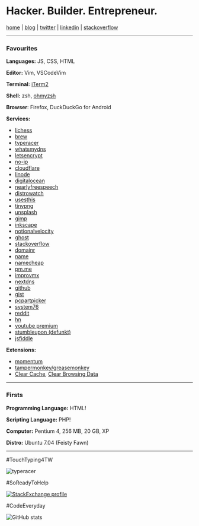 # Hacker. Builder. Entrepreneur.

[home](https://gprasanth.in) | [blog](https://jrnl.in) | [twitter](https://twitter.com/gprasanth92) | [linkedin](https://linkedin.com/in/gprasanth92) | [stackoverflow](https://stackoverflow.com/users/story/1273830)

---

### Favourites

**Languages:** JS, CSS, HTML

**Editor:** Vim, VSCodeVim

**Terminal:** [iTerm2](https://iterm2.com)

**Shell:** zsh, [ohmyzsh](https://ohmyz.sh)

**Browser**: Firefox, DuckDuckGo for Android

**Services:**

- [lichess](https://lichess.org)
- [brew](https://homebrew.sh)
- [typeracer](https://play.typeracer.com)
- [whatsmydns](https://whatsmydns.net)
- [letsencrypt](https://letsencrypt.org)
- [no-ip](https://no-ip.com)
- [cloudflare](https://cloudflare.com)
- [linode](https://linode.com)
- [digitalocean](https://digitalocean.com)
- [nearlyfreespeech](https://nearlyfreespeech.net)
- [distrowatch](https://distrowatch.com)
- [usesthis](https://usesthis.com)
- [tinypng](https://tinypng.com)
- [unsplash](https://unsplash.com)
- [gimp](https://www.gimp.org)
- [inkscape](https://inkscape.org) 
- [notionalvelocity](https://notationalvelocity.net)
- [ghost](https://ghost.org)
- [stackoverflow](https://stackoverflow.com)
- [domainr](https://domainr.com)
- [name](https://name.com)
- [namecheap](https://namecheap.com)
- [pm.me](https://protonmail.com)
- [improvmx](https://improvmx.com)
- [nextdns](https://nextdns.io)
- [github](https://github.com/)
- [gist](https://gist.github.com/)
- [pcpartpicker](https://pcpartpicker.com)
- [system76](https://system76.com)
- [reddit](https://reddit.com)
- [hn](https://news.ycombinator.com)
- [youtube premium](https://youtube.com/premium)
- [stumbleupon (defunkt)](https://stumbleupon.com)
- [jsfiddle](https://jsfiddle.net)

**Extensions:**

- [momentum](https://momentumdash.com)
- [tampermonkey/greasemonkey](https://www.tampermonkey.net)
- [Clear Cache](https://chrome.google.com/webstore/detail/clear-cache/cppjkneekbjaeellbfkmgnhonkkjfpdn?hl=en), [Clear Browsing Data](https://github.com/dessant/clear-browsing-data)

---

### Firsts

**Programming Language:** HTML!

**Scripting Language:** PHP!

**Computer:** Pentium 4, 256 MB, 20 GB, XP

**Distro:** Ubuntu 7.04 (Feisty Fawn)

---

#TouchTyping4TW

![typeracer](https://data.typeracer.com/misc/badge?user=gprasanth)

#SoReadyToHelp

[![StackExchange profile](https://stackexchange.com/users/flair/1329677.png?theme=clean)](https://stackexchange.com/users/1329677)

#CodeEveryday

![GitHub stats](https://github-readme-stats.vercel.app/api?username=gprasanth&count_private=true)

<!--

Here are some ideas to get you started:

- 🔭 I’m currently working on ...
- 🌱 I’m currently learning ...
- 👯 I’m looking to collaborate on ...
- 🤔 I’m looking for help with ...
- 💬 Ask me about ...
- 📫 How to reach me: ...
- 😄 Pronouns: ...
- ⚡ Fun fact: ...
-->
